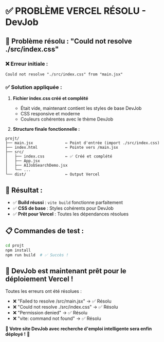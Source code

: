 # ✅ PROBLÈME VERCEL RÉSOLU - DevJob

## 🎯 Problème résolu : "Could not resolve ./src/index.css"

### ❌ **Erreur initiale :**
```
Could not resolve "./src/index.css" from "main.jsx"
```

### ✅ **Solution appliquée :**

1. **Fichier index.css créé et complété**
   - Était vide, maintenant contient les styles de base DevJob
   - CSS responsive et moderne
   - Couleurs cohérentes avec le thème DevJob

2. **Structure finale fonctionnelle :**
```
projt/
├── main.jsx              ← Point d'entrée (import ./src/index.css)
├── index.html            ← Pointe vers /main.jsx
├── src/
│   ├── index.css         ← ✅ Créé et complété
│   ├── App.jsx
│   ├── AIJobSearchDemo.jsx
│   └── ...
└── dist/                 ← Output Vercel
```

## 🚀 **Résultat :**

- ✅ **Build réussi** : `vite build` fonctionne parfaitement
- ✅ **CSS de base** : Styles cohérents pour DevJob
- ✅ **Prêt pour Vercel** : Toutes les dépendances résolues

## 📋 **Commandes de test :**

```bash
cd projt
npm install
npm run build  # ✅ Succès !
```

## 🎉 **DevJob est maintenant prêt pour le déploiement Vercel !**

Toutes les erreurs ont été résolues :
- ❌ "Failed to resolve /src/main.jsx" → ✅ Résolu
- ❌ "Could not resolve ./src/index.css" → ✅ Résolu
- ❌ "Permission denied" → ✅ Résolu
- ❌ "vite: command not found" → ✅ Résolu

**🎯 Votre site DevJob avec recherche d'emploi intelligente sera enfin déployé !** 🚀
